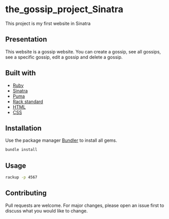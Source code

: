 # the_gossip_project_Sinatra

This project is my first website in Sinatra

## Presentation

This website is a gossip website. You can create a gossip, see all gossips, see a specific gossip, edit a gossip and delete a gossip.

## Built with

* [Ruby](https://www.ruby-lang.org/fr/)
* [Sinatra](http://sinatrarb.com/)
* [Puma](https://puma.io/)
* [Rack standard](https://rack.github.io/)
* [HTML](https://developer.mozilla.org/fr/docs/Web/HTML)
* [CSS](https://developer.mozilla.org/fr/docs/Web/CSS)

## Installation

Use the package manager [Bundler](https://bundler.io/) to install all gems.

```bash
bundle install
```

## Usage

```bash
rackup -p 4567
```

## Contributing

Pull requests are welcome. For major changes, please open an issue first to discuss what you would like to change.
